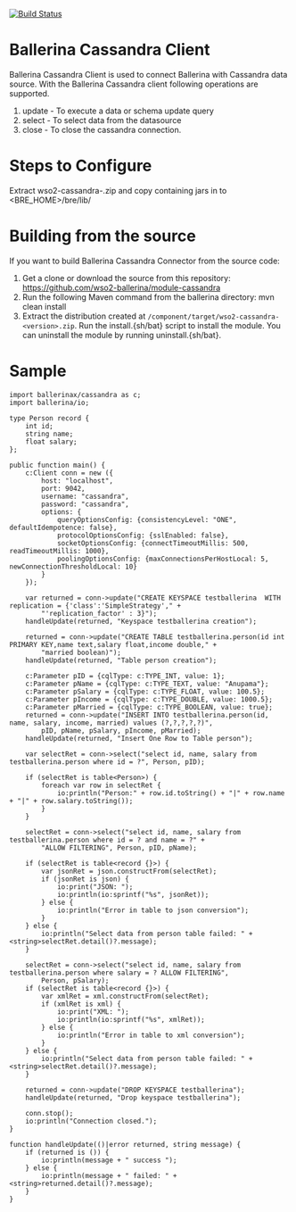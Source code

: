 [![Build Status](https://travis-ci.org/wso2-ballerina/module-cassandra.svg?branch=master)](https://travis-ci.org/wso2-ballerina/module-cassandra)

# Ballerina Cassandra Client

Ballerina Cassandra Client is used to connect Ballerina with Cassandra data source. With the Ballerina Cassandra client following operations are supported.

1. update - To execute a data or schema update query
2. select - To select data from the datasource
3. close - To close the cassandra connection.

Steps to Configure
==================================

Extract wso2-cassandra-<version>.zip and copy containing jars in to <BRE_HOME>/bre/lib/

Building from the source
==================================
If you want to build Ballerina Cassandra Connector from the source code:

1. Get a clone or download the source from this repository:
    https://github.com/wso2-ballerina/module-cassandra
2. Run the following Maven command from the ballerina directory: 
    mvn clean install
3. Extract the distribution created at `/component/target/wso2-cassandra-<version>.zip`. Run the install.{sh/bat} script to install the module.
You can uninstall the module by running uninstall.{sh/bat}.

Sample
==================================

```ballerina
import ballerinax/cassandra as c;
import ballerina/io;

type Person record {
    int id;
    string name;
    float salary;
};

public function main() {
    c:Client conn = new ({
        host: "localhost",
        port: 9042,
        username: "cassandra",
        password: "cassandra",
        options: {
            queryOptionsConfig: {consistencyLevel: "ONE", defaultIdempotence: false},
            protocolOptionsConfig: {sslEnabled: false},
            socketOptionsConfig: {connectTimeoutMillis: 500, readTimeoutMillis: 1000},
            poolingOptionsConfig: {maxConnectionsPerHostLocal: 5, newConnectionThresholdLocal: 10}
        }
    });

    var returned = conn->update("CREATE KEYSPACE testballerina  WITH replication = {'class':'SimpleStrategy'," +
        "'replication_factor' : 3}");
    handleUpdate(returned, "Keyspace testballerina creation");

    returned = conn->update("CREATE TABLE testballerina.person(id int PRIMARY KEY,name text,salary float,income double," +
        "married boolean)");
    handleUpdate(returned, "Table person creation");

    c:Parameter pID = {cqlType: c:TYPE_INT, value: 1};
    c:Parameter pName = {cqlType: c:TYPE_TEXT, value: "Anupama"};
    c:Parameter pSalary = {cqlType: c:TYPE_FLOAT, value: 100.5};
    c:Parameter pIncome = {cqlType: c:TYPE_DOUBLE, value: 1000.5};
    c:Parameter pMarried = {cqlType: c:TYPE_BOOLEAN, value: true};
    returned = conn->update("INSERT INTO testballerina.person(id, name, salary, income, married) values (?,?,?,?,?)",
        pID, pName, pSalary, pIncome, pMarried);
    handleUpdate(returned, "Insert One Row to Table person");

    var selectRet = conn->select("select id, name, salary from testballerina.person where id = ?", Person, pID);

    if (selectRet is table<Person>) {
        foreach var row in selectRet {
            io:println("Person:" + row.id.toString() + "|" + row.name + "|" + row.salary.toString());
        }
    } 

    selectRet = conn->select("select id, name, salary from testballerina.person where id = ? and name = ?" +
        "ALLOW FILTERING", Person, pID, pName);

    if (selectRet is table<record {}>) {
        var jsonRet = json.constructFrom(selectRet);
        if (jsonRet is json) {
            io:print("JSON: ");
            io:println(io:sprintf("%s", jsonRet));
        } else {
            io:println("Error in table to json conversion");
        }
    } else {
        io:println("Select data from person table failed: " + <string>selectRet.detail()?.message);
    }

    selectRet = conn->select("select id, name, salary from testballerina.person where salary = ? ALLOW FILTERING",
        Person, pSalary);
    if (selectRet is table<record {}>) {
        var xmlRet = xml.constructFrom(selectRet);
        if (xmlRet is xml) {
            io:print("XML: ");
            io:println(io:sprintf("%s", xmlRet));
        } else {
            io:println("Error in table to xml conversion");
        }
    } else {
        io:println("Select data from person table failed: " + <string>selectRet.detail()?.message);
    }

    returned = conn->update("DROP KEYSPACE testballerina");
    handleUpdate(returned, "Drop keyspace testballerina");

    conn.stop();
    io:println("Connection closed.");
}

function handleUpdate(()|error returned, string message) {
    if (returned is ()) {
        io:println(message + " success ");
    } else {
        io:println(message + " failed: " + <string>returned.detail()?.message);
    }
}
 ```
